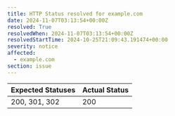 ```yaml
---
title: HTTP Status resolved for example.com
date: 2024-11-07T03:13:54+00:00Z
resolved: True
resolvedWhen: 2024-11-07T03:13:54+00:00Z
resolvedStartTime: 2024-10-25T21:09:43.191474+00:00
severity: notice
affected:
  - example.com
section: issue
---
```


| Expected Statuses | Actual Status  |
|-------------------|----------------|
| 200, 301, 302 | 200 |
